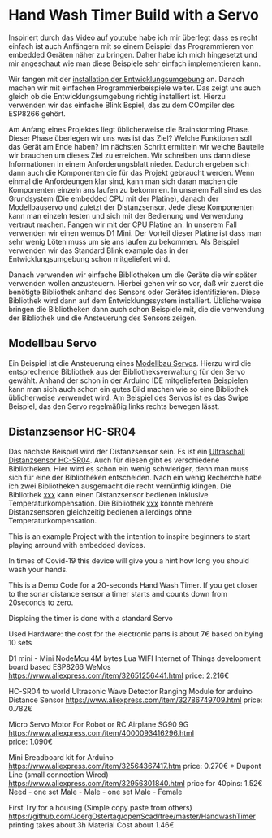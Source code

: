 Hand Wash Timer Build with a Servo
==================================

Inspiriert durch [das Video auf youtube](https://www.youtube.com/watch?v=CEpfipV1_3w) habe ich mir überlegt dass es recht
einfach ist auch Anfängern mit so einem Beispiel das Programmieren von embedded Geräten näher zu bringen.
Daher habe ich mich hingesetzt und mir angeschaut wie man diese Beispiele sehr einfach implementieren kann.

Wir fangen mit der [installation der Entwicklungsumgebung](../ESP8266/README.md) an.
Danach machen wir mit einfachen Programmierbeispiele weiter. Das zeigt uns auch gleich ob die Entwicklungsumgebung richtig installiert ist.
Hierzu verwenden wir das einfache Blink Bspiel, das zu dem COmpiler des ESP8266 gehört.

Am Anfang eines Projektes liegt üblicherweise die Brainstorming Phase.
Dieser Phase überlegen wir uns was ist das Ziel?
Welche Funktionen soll das Gerät am Ende haben?
Im nächsten Schritt ermitteln wir welche Bauteile wir brauchen um dieses Ziel zu erreichen.
Wir schreiben uns dann diese Informationen in einem Anforderungsblatt nieder.
Dadurch ergeben sich dann auch die Komponenten die für das Projekt gebraucht werden.
Wenn einmal die Anfordeungen klar sind, kann man sich daran machen die Komponenten einzeln ans laufen zu bekommen.
In unserem Fall sind es das Grundsystem (Die embedded CPU mit der Platine), danach der Modellbauservo und zuletzt der Distanzsensor.
Jede diese Komponenten kann man einzeln testen und sich mit der Bedienung und Verwendung vertraut machen.
Fangen wir mit der CPU Platine an. In unserem Fall verwenden wir einen wemos D1 Mini.
Der Vorteil dieser Platine ist dass man sehr wenig Löten muss um sie ans laufen zu bekommen.
Als Beispiel verwenden wir das Standard Blink example das in der Entwicklungsumgebung schon mitgeliefert wird.

Danach verwenden wir einfache Bibliotheken um die Geräte die wir später verwenden wollen anzusteuern.
Hierbei gehen wir so vor, daß wir zuerst die benötigte Bibliothek anhand des Sensors oder Gerätes identifizieren.
Diese Bibliothek wird dann auf dem Entwicklungssystem installiert. Üblicherweise bringen die Bibliotheken dann
auch schon Beispiele mit, die die verwendung der Bibliothek und die Ansteuerung des Sensors zeigen.

Modellbau Servo
---------------
Ein Beispiel ist die Ansteuerung eines [Modellbau Servos]().
Hierzu wird die entsprechende Bibliothek aus der Bibliotheksverwaltung für den Servo gewählt.
Anhand der schon in der Arduino IDE mitgelieferten Beispielen kann man sich auch schon ein gutes Bild machen wie so eine Bibliothek üblicherweise verwendet wird.
Am Beispiel des Servos ist es das Swipe Beispiel, das den Servo regelmäßig links rechts bewegen lässt.

Distanzsensor HC-SR04
---------------------
Das nächste Beispiel wird der Distanzsensor sein. Es ist ein [Ultraschall Distanzsensor HC-SR04]().
Auch für diesen gibt es verschiedene Bibliotheken. Hier wird es schon ein wenig schwieriger, denn man muss sich für eine der Bibliotheken entscheiden.
Nach ein wenig Recherche habe ich zwei Bibliotheken ausgemacht die recht vernünftig klingen.
Die Bibliothek [xxx]() kann einen Distanzsensor bedienen inklusive Temperaturkompensation.
Die Bibliothek [xxx]() könnte mehrere Distanzsensoren gleichzeitig bedienen allerdings ohne Temperaturkompensation.


This is an example Project with the intention to inspire beginners to start playing arround with embedded devices.

In times of Covid-19 this device will give you a hint how long you should wash your hands.


This is a Demo Code for a 20-seconds Hand Wash Timer.
If you get closer to the sonar distance sensor a timer starts 
and counts down from 20seconds to zero.

Displaing the timer is done with a standard Servo



Used Hardware:
   the cost for the electronic parts is about 7€ 
   based on bying 10 sets


D1 mini - Mini NodeMcu 4M bytes Lua WIFI Internet of Things development board based ESP8266 WeMos
   https://www.aliexpress.com/item/32651256441.html
   price: 2.216€

HC-SR04 to world Ultrasonic Wave Detector Ranging Module for arduino Distance Sensor
   https://www.aliexpress.com/item/32786749709.html
   price: 0.782€ 
   
Micro Servo Motor For Robot or RC Airplane SG90 9G
   https://www.aliexpress.com/item/4000093416296.html   
   price: 1.090€
   
Mini Breadboard kit for Arduino
   https://www.aliexpress.com/item/32564367417.htm
   price: 0.270€
 *
Dupont Line (small connection Wired)
   https://www.aliexpress.com/item/32956301840.html
   price for 40pins: 1.52€
   Need 
     - one set Male - Male
     - one set Male - Female
     
First Try for a housing (Simple copy paste from others)
   https://github.com/JoergOstertag/openScad/tree/master/HandwashTimer
   printing takes about 3h
   Material Cost about 1.46€

